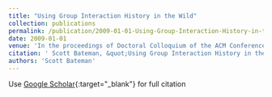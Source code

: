 ```yaml
---
title: "Using Group Interaction History in the Wild"
collection: publications
permalink: /publication/2009-01-01-Using-Group-Interaction-History-in-the-Wild
date: 2009-01-01
venue: 'In the proceedings of Doctoral Colloquium of the ACM Conference on Computer Supported Cooperative Work'
citation: ' Scott Bateman, &quot;Using Group Interaction History in the Wild.&quot; In the proceedings of Doctoral Colloquium of the ACM Conference on Computer Supported Cooperative Work, 2009.'
authors: 'Scott Bateman'
---
```

Use [Google Scholar](https://scholar.google.com/scholar?q=Using+Group+Interaction+History+in+the+Wild){:target="_blank"} for full citation